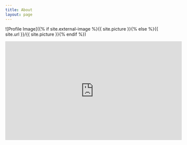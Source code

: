 ```yaml
---
title: About
layout: page
---
```

![Profile Image]({% if site.external-image %}{{ site.picture }}{% else %}{{ site.url }}/{{ site.picture }}{% endif %})

<iframe width="560" height="315" src="https://www.youtube.com/embed/dQw4w9WgXcQ?autoplay=1" title="YouTube video player" frameborder="0" allow="accelerometer;  clipboard-write; encrypted-media; gyroscope; picture-in-picture" allowfullscreen></iframe>